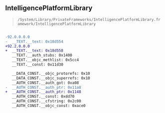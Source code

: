 ## IntelligencePlatformLibrary

> `/System/Library/PrivateFrameworks/IntelligencePlatformLibrary.framework/IntelligencePlatformLibrary`

```diff

-92.0.0.0.0
-  __TEXT.__text: 0x18d554
+92.2.0.0.0
+  __TEXT.__text: 0x18d558
   __TEXT.__auth_stubs: 0x1400
   __TEXT.__objc_methlist: 0x5cc4
   __TEXT.__const: 0x11d30

   __DATA_CONST.__objc_protorefs: 0x10
   __DATA_CONST.__objc_superrefs: 0x10
   __AUTH_CONST.__auth_got: 0xa08
-  __AUTH_CONST.__auth_ptr: 0x11a8
+  __AUTH_CONST.__auth_ptr: 0x1148
   __AUTH_CONST.__const: 0xdd70
   __AUTH_CONST.__cfstring: 0x2c00
   __AUTH_CONST.__objc_const: 0xace0

```
